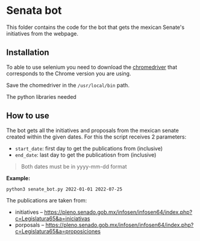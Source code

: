 # Senata bot

This folder contains the code for the bot that gets the mexican Senate's initiatives from the webpage.

## Installation

To able to use selenium you need to download the [chromedriver](https://sites.google.com/chromium.org/driver/downloads) that corresponds to the Chrome version you are using.

Save the chomedriver in the `/usr/local/bin` path.

The python libraries needed

## How to use

The bot gets all the initiatives and proposals from the mexican senate created within the given dates. For this the script receives 2 parameters:
* `start_date`: first day to get the publications from (inclusive)
* `end_date`: last day to get the publicatiosn from (inclusive)

> Both dates must be in yyyy-mm-dd format

**Example:**
```bash
python3 senate_bot.py 2022-01-01 2022-07-25
```

The publications are taken from:

* initiatives – https://pleno.senado.gob.mx/infosen/infosen64/index.php?c=Legislatura65&a=iniciativas
* porposals – https://pleno.senado.gob.mx/infosen/infosen64/index.php?c=Legislatura65&a=proposiciones

